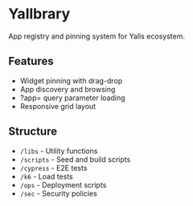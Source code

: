 # Yallbrary

App registry and pinning system for Yalls ecosystem.

## Features
- Widget pinning with drag-drop
- App discovery and browsing
- ?app= query parameter loading
- Responsive grid layout

## Structure
- `/libs` - Utility functions
- `/scripts` - Seed and build scripts
- `/cypress` - E2E tests
- `/k6` - Load tests
- `/ops` - Deployment scripts
- `/sec` - Security policies

